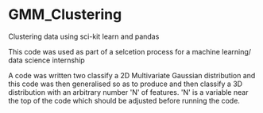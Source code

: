 # GMM_Clustering
Clustering data using sci-kit learn and pandas

This code was used as part of a selcetion process for a machine learning/ data science internship

A code was written two classify a 2D Multivariate Gaussian distribution and this code was then generalised so as to produce and then classify a 3D distribution with an arbitrary number 'N' of features. 'N' is a variable near the top of the code which should be adjusted before running the code.

